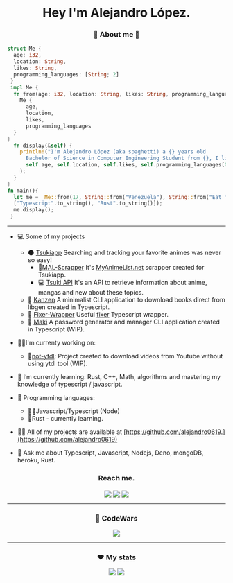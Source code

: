 <h1 align="center">Hey I'm Alejandro López. </h1>
<h3 align="center"> 💫 About me 💫 </h3>


```Rust
struct Me {
  age: i32,
  location: String,
  likes: String,
  programming_languages: [String; 2]
 }
 impl Me {
  fn from(age: i32, location: String, likes: String, programming_languages: [String; 2]) -> Me {
    Me {
      age,
      location,
      likes,
      programming_languages
  }
}
  fn display(&self) {
    println!("I'm Alejandro López (aka spaghetti) a {} years old
      Bachelor of Science in Computer Engineering Student from {}, I like to {} in {}, {}", 
      self.age, self.location, self.likes, self.programming_languages[0], self.programming_languages[1]
    );
  }
}
fn main(){
  let me =  Me::from(17, String::from("Venezuela"), String::from("Eat french fries and code"),
  ["Typescript".to_string(), "Rust".to_string()]); 
  me.display();
 }
```

----
- 💻 Some of my projects
  -  🌑 [Tsukiapp](https://github.com/orgs/Tsukiapp/) Searching and tracking your favorite animes was never so easy!
       - 🎇[MAL-Scrapper](https://github.com/orgs/Tsukiapp/MAL-Scrapper) It's [MyAnimeList.net](https://myanimelist.net/) scrapper created for Tsukiapp.
       - 💻 [Tsuki API](https://github.com/Tsukiapp/Tsuki-API) It's an API to retrieve information about anime, mangas and new about these topics.
  -  🧨 [Kanzen](https://github.com/alejandro0619/Kanzen-CLI) A minimalist CLI application to download books direct from libgen created in Typescript.
  -  💸 [Fixer-Wrapper](https://github.com/alejandro0619/Fixer-wrapper) Useful [fixer](https://fixer.io) Typescript wrapper.
  -  🍣 [Maki](https://github.com/alejandro0619/Maki) A password generator and manager CLI application created in Typescript (WIP).
  
- 🐱‍💻I'm currenty working on:
  - 🌟[not-ytdl](https://github.com/not-ytdl): Project created to download videos from Youtube without using ytdl tool (WIP).


- 🌱 I’m currently learning: Rust, C++,  Math, algorithms and mastering my knowledge of typescript / javascript.
- 🌌 Programming languages:
   - 🐱‍👤Javascript/Typescript (Node)
   - 🦀Rust - currently learning. 
- 👨‍💻 All of my projects are available at [https://github.com/alejandro0619.](https://github.com/alejandro0619)
- 💬 Ask me about Typescript, Javascript, Nodejs, Deno, mongoDB, heroku, Rust.
 
<h3 align="center"> Reach me. </h3>


<p align="center">
<a href="spaghetticodedev@gmail.com">
      <img align="center" src="https://img.shields.io/badge/Gmail-D14836?style=for-the-badge&logo=gmail&logoColor=white">
</a>

<a href="https://t.me/Spaghettispaghetto">
      <img align="center" src="https://img.shields.io/badge/Telegram-2CA5E0?style=for-the-badge&logo=telegram&logoColor=white">
</a>
 
<a href="https://dev.to/spaghetti_rs">
      <img align="center" src="https://img.shields.io/badge/dev.to-0A0A0A?style=for-the-badge&logo=devdotto&logoColor=white">
</a>

</p> 

----
<div>
<h3 align="center">🚀 CodeWars</h3>
<p align="center"><img align="center" src="https://www.codewars.com/users/alejandro0619/badges/large"/>  </p>
  
----
<h3 align="center"> ❤ My stats </h3>
  
<p align="center"> 
<img src="https://github-readme-stats.vercel.app/api?username=alejandro0619&count_private=true&show_icons=true&include_all_commits=true&hide_border=true&hide_title=false" />
<img src="https://github-readme-stats.vercel.app/api/top-langs/?username=alejandro0619&langs_count=3&hide_title=false&hide_border=true" />
</p>
</div>
